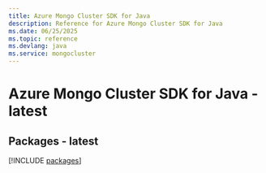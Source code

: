 ```yaml
---
title: Azure Mongo Cluster SDK for Java
description: Reference for Azure Mongo Cluster SDK for Java
ms.date: 06/25/2025
ms.topic: reference
ms.devlang: java
ms.service: mongocluster
---
```

# Azure Mongo Cluster SDK for Java - latest
## Packages - latest
[!INCLUDE [packages](mongo-cluster-index.md)]